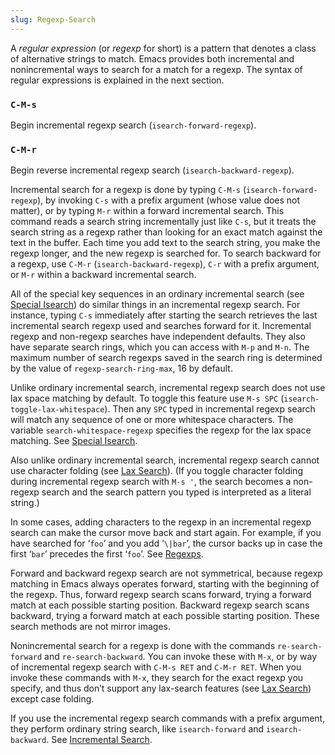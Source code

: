 ```yaml
---
slug: Regexp-Search
---
```


A *regular expression* (or *regexp* for short) is a pattern that denotes a class of alternative strings to match. Emacs provides both incremental and nonincremental ways to search for a match for a regexp. The syntax of regular expressions is explained in the next section.

### `C-M-s`

Begin incremental regexp search (`isearch-forward-regexp`).

### `C-M-r`

Begin reverse incremental regexp search (`isearch-backward-regexp`).

Incremental search for a regexp is done by typing `C-M-s` (`isearch-forward-regexp`), by invoking `C-s` with a prefix argument (whose value does not matter), or by typing `M-r` within a forward incremental search. This command reads a search string incrementally just like `C-s`, but it treats the search string as a regexp rather than looking for an exact match against the text in the buffer. Each time you add text to the search string, you make the regexp longer, and the new regexp is searched for. To search backward for a regexp, use `C-M-r` (`isearch-backward-regexp`), `C-r` with a prefix argument, or `M-r` within a backward incremental search.

All of the special key sequences in an ordinary incremental search (see [Special Isearch](/docs/emacs/Special-Isearch)) do similar things in an incremental regexp search. For instance, typing `C-s` immediately after starting the search retrieves the last incremental search regexp used and searches forward for it. Incremental regexp and non-regexp searches have independent defaults. They also have separate search rings, which you can access with `M-p` and `M-n`. The maximum number of search regexps saved in the search ring is determined by the value of `regexp-search-ring-max`, 16 by default.

Unlike ordinary incremental search, incremental regexp search does not use lax space matching by default. To toggle this feature use `M-s SPC` (`isearch-toggle-lax-whitespace`). Then any `SPC` typed in incremental regexp search will match any sequence of one or more whitespace characters. The variable `search-whitespace-regexp` specifies the regexp for the lax space matching. See [Special Isearch](/docs/emacs/Special-Isearch).

Also unlike ordinary incremental search, incremental regexp search cannot use character folding (see [Lax Search](/docs/emacs/Lax-Search)). (If you toggle character folding during incremental regexp search with `M-s '`, the search becomes a non-regexp search and the search pattern you typed is interpreted as a literal string.)

In some cases, adding characters to the regexp in an incremental regexp search can make the cursor move back and start again. For example, if you have searched for ‘`foo`’ and you add ‘`\|bar`’, the cursor backs up in case the first ‘`bar`’ precedes the first ‘`foo`’. See [Regexps](/docs/emacs/Regexps).

Forward and backward regexp search are not symmetrical, because regexp matching in Emacs always operates forward, starting with the beginning of the regexp. Thus, forward regexp search scans forward, trying a forward match at each possible starting position. Backward regexp search scans backward, trying a forward match at each possible starting position. These search methods are not mirror images.

Nonincremental search for a regexp is done with the commands `re-search-forward` and `re-search-backward`. You can invoke these with `M-x`, or by way of incremental regexp search with `C-M-s RET` and `C-M-r RET`. When you invoke these commands with `M-x`, they search for the exact regexp you specify, and thus don’t support any lax-search features (see [Lax Search](/docs/emacs/Lax-Search)) except case folding.

If you use the incremental regexp search commands with a prefix argument, they perform ordinary string search, like `isearch-forward` and `isearch-backward`. See [Incremental Search](/docs/emacs/Incremental-Search).

